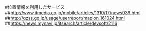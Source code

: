 #位置情報を利用したサービス
##http://www.itmedia.co.jp/mobile/articles/1310/17/news039.html
##http://qzss.go.jp/usage/userreport/mapion_161024.html
##https://news.mynavi.jp/itsearch/article/devsoft/2116
